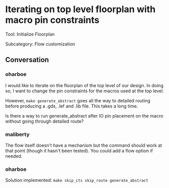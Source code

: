 # Iterating on top level floorplan with macro pin constraints

Tool: Initialize Floorplan

Subcategory: Flow customization

## Conversation

### oharboe
I would like to iterate on the floorplan of the top level of our design. In doing so, I want to change the pin constraints for the macros used at the top level.

However, ```make generate_abstract``` goes all the way to detailed routing before producing a .gds, .lef and .lib file. This takes a long time.

Is there a way to run generate_abstract after IO pin placement on the macro without going through detailed route?


### maliberty
The flow itself doesn't have a mechanism but the command should work at that point (though it hasn't been tested).  You could add a flow option if needed.

### oharboe
Solution implemented: `make skip_cts skip_route generate_abstract`

